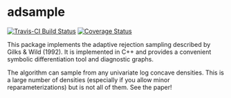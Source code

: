 <!-- README.md is generated from README.Rmd. Please edit that file -->
adsample
========

[![Travis-CI Build Status](https://travis-ci.org/kuperov/adsample.svg?branch=master)](https://travis-ci.org/kuperov/adsample) [![Coverage Status](https://img.shields.io/codecov/c/github/kuperov/adsample/master.svg)](https://codecov.io/github/kuperov/adsample?branch=master)

This package implements the adaptive rejection sampling described by Gilks & Wild (1992). It is implemented in C++ and provides a convenient symbolic differentiation tool and diagnostic graphs.

The algorithm can sample from any univariate log concave densities. This is a large number of densities (especially if you allow minor reparameterizations) but is not all of them. See the paper!
